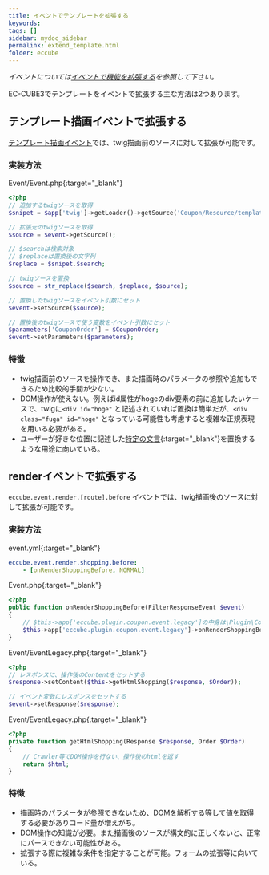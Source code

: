 ```yaml
---
title: イベントでテンプレートを拡張する
keywords:
tags: []
sidebar: mydoc_sidebar
permalink: extend_template.html
folder: eccube
---
```


*イベントについては[イベントで機能を拡張する]({{site.baseurl}}/extend_event.html)を参照して下さい。*

EC-CUBE3でテンプレートをイベントで拡張する主な方法は2つあります。

## テンプレート描画イベントで拡張する

[テンプレート描画イベント]({{site.baseurl}}/extend_event.html#section-5)では、twig描画前のソースに対して拡張が可能です。

### 実装方法

Event/Event.php[](https://github.com/izayoi256/coupon-tutorial/blob/2.0.0/Event/Event.php#L62){:target="_blank"}

``` php
<?php
// 追加するtwigソースを取得
$snipet = $app['twig']->getLoader()->getSource('Coupon/Resource/template/default/coupon_shopping_item.twig');

// 拡張元のtwigソースを取得
$source = $event->getSource();

// $searchは検索対象
// $replaceは置換後の文字列
$replace = $snipet.$search;

// twigソースを置換
$source = str_replace($search, $replace, $source);

// 置換したtwigソースをイベント引数にセット
$event->setSource($source);

// 置換後のtwigソースで使う変数をイベント引数にセット
$parameters['CouponOrder'] = $CouponOrder;
$event->setParameters($parameters);
```

### 特徴

- twig描画前のソースを操作でき、また描画時のパラメータの参照や追加もできるため比較的手間が少ない。
- DOM操作が使えない。例えばid属性がhogeのdiv要素の前に追加したいケースで、twigに```<div id="hoge"``` と記述されていれば置換は簡単だが、```<div class="fuga" id="hoge"``` となっている可能性も考慮すると複雑な正規表現を用いる必要がある。
- ユーザーが好きな位置に記述した[特定の文言](https://github.com/izayoi256/coupon-tutorial/blob/2.0.0/Event/Event.php#L40){:target="_blank"}を置換するような用途に向いている。

## renderイベントで拡張する

```eccube.event.render.[route].before``` イベントでは、twig描画後のソースに対して拡張が可能です。

### 実装方法

event.yml[](https://github.com/izayoi256/coupon-tutorial/blob/2.0.0/event.yml#L5-L6){:target="_blank"}

``` yaml
eccube.event.render.shopping.before:
    - [onRenderShoppingBefore, NORMAL]
```

Event.php[](https://github.com/izayoi256/coupon-tutorial/blob/2.0.0/Event.php#L120){:target="_blank"}

``` php
<?php
public function onRenderShoppingBefore(FilterResponseEvent $event)
{
    // $this->app['eccube.plugin.coupon.event.legacy']の中身は\Plugin\Coupon\Event\EventLegacyのインスタンス
    $this->app['eccube.plugin.coupon.event.legacy']->onRenderShoppingBefore($event);
}
```

Event/EventLegacy.php[](https://github.com/izayoi256/coupon-tutorial/blob/2.0.0/Event/EventLegacy.php#L58){:target="_blank"}

``` php
<?php
// レスポンスに、操作後のContentをセットする
$response->setContent($this->getHtmlShopping($response, $Order));

// イベント変数にレスポンスをセットする
$event->setResponse($response);
```

Event/EventLegacy.php[](https://github.com/izayoi256/coupon-tutorial/blob/2.0.0/Event/EventLegacy.php#L438){:target="_blank"}

``` php
<?php
private function getHtmlShopping(Response $response, Order $Order)
{
    // Crawler等でDOM操作を行ない、操作後のhtmlを返す
    return $html;
}
```

### 特徴

- 描画時のパラメータが参照できないため、DOMを解析する等して値を取得する必要がありコード量が増えがち。
- DOM操作の知識が必要。また描画後のソースが構文的に正しくないと、正常にパースできない可能性がある。
- 拡張する際に複雑な条件を指定することが可能。フォームの拡張等に向いている。
